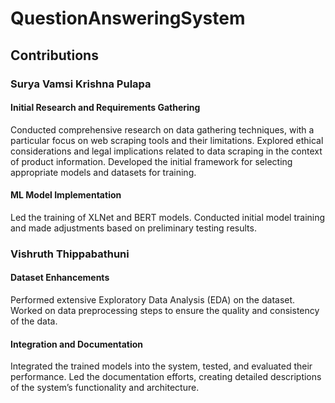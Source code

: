 # QuestionAnsweringSystem

## Contributions
### Surya Vamsi Krishna Pulapa
#### Initial Research and Requirements Gathering

Conducted comprehensive research on data gathering techniques, with a particular focus on web scraping tools and their limitations.
Explored ethical considerations and legal implications related to data scraping in the context of product information.
Developed the initial framework for selecting appropriate models and datasets for training.

#### ML Model Implementation

Led the training of XLNet and BERT models.
Conducted initial model training and made adjustments based on preliminary testing results.

### Vishruth Thippabathuni

#### Dataset Enhancements

Performed extensive Exploratory Data Analysis (EDA) on the dataset.
Worked on data preprocessing steps to ensure the quality and consistency of the data.

#### Integration and Documentation

Integrated the trained models into the system, tested, and evaluated their performance.
Led the documentation efforts, creating detailed descriptions of the system’s functionality and architecture.
